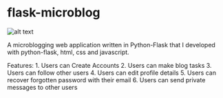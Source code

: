 # flask-microblog

![alt text](https://upload.wikimedia.org/wikipedia/commons/thumb/3/3c/Flask_logo.svg/1200px-Flask_logo.svg.png)



A microblogging web application written in Python-Flask that I developed with python-flask, html, css and javascript. 

Features: 1. Users can Create Accounts
          2. Users can make blog tasks
          3. Users can follow other users
          4. Users can edit profile details 
          5. Users can recover forgotten password with their email
          6. Users can send private messages to other users
